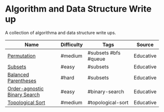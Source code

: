 # Algorithm and Data Structure Write up

A collection of algorithma and data structure write ups.

| Name                                                                     | Difficulty | Tags                 | Source    |
| ------------------------------------------------------------------------ | ---------- | -------------------- | --------- |
| [Permutation](writeups/permutations.md)                                  | #medium    | #subsets #bfs #queue | Educative |
| [Subsets](writeups/subsets.md)                                           | #easy      | #subsets             | Educative |
| [Balanced Parentheses](writeups/balanced-parentheses.md)                 | #hard      | #subsets             | Educative |
| [Order-agnostic Binary Search](writeups/order-agnostic-binary-search.md) | #easy      | #binary-search       | Educative |
| [Topological Sort](writeups/topological-sort.md)                         | #medium    | #topological-sort    | Educative |
